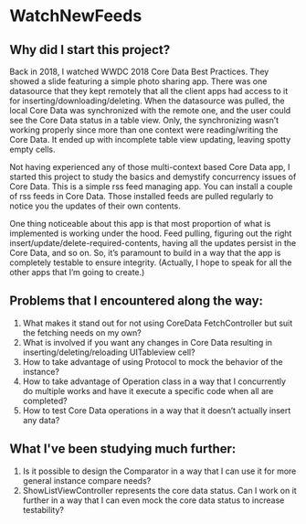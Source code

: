 # WatchNewFeeds

## Why did I start this project?
Back in 2018, I watched WWDC 2018 Core Data Best Practices. 
They showed a slide featuring a simple photo sharing app. There was one datasource that they kept remotely that all the client apps had access to it for inserting/downloading/deleting. When the datasource was pulled, the local Core Data was synchronized with the remote one, and the user could see the Core Data status in a table view.
Only, the synchronizing wasn’t working properly since more than one context were reading/writing the Core Data. It ended up with incomplete table view updating, leaving spotty empty cells.

Not having experienced any of those multi-context based Core Data app, I started this project to study the basics and demystify concurrency issues of Core Data.
This is a simple rss feed managing app. You can install a couple of rss feeds in Core Data. Those installed feeds are pulled regularly to notice you the updates of their own contents.

One thing noticeable about this app is that most proportion of what is implemented is working under the hood. Feed pulling, figuring out the right insert/update/delete-required-contents, having all the updates persist in the Core Data, and so on. So, it’s paramount to build in a way that the app is completely testable to ensure integrity. (Actually, I hope to speak for all the other apps that I’m going to create.)

## Problems that I encountered along the way:
1. What makes it stand out for not using CoreData FetchController but suit the fetching needs on my own?
2. What is involved if you want any changes in Core Data resulting in inserting/deleting/reloading UITableview cell?
3. How to take advantage of using Protocol to mock the behavior of the instance?
4. How to take advantage of Operation class in a way that I concurrently do multiple works and have it execute a specific code when all are completed?
5. How to test Core Data operations in a way that it doesn’t actually insert any data?

## What I've been studying much further:
1. Is it possible to design the Comparator in a way that I can use it for more general instance compare needs?
2. ShowListViewController represents the core data status. Can I work on it further in a way that I can even mock the core data status to increase testability?
